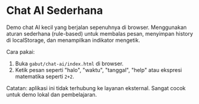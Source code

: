# Chat AI Sederhana

Demo chat AI kecil yang berjalan sepenuhnya di browser. Menggunakan aturan sederhana (rule-based) untuk membalas pesan, menyimpan history di localStorage, dan menampilkan indikator mengetik.

Cara pakai:

1. Buka `gabut/chat-ai/index.html` di browser.
2. Ketik pesan seperti "halo", "waktu", "tanggal", "help" atau ekspresi matematika seperti `2+2`.

Catatan: aplikasi ini tidak terhubung ke layanan eksternal. Sangat cocok untuk demo lokal dan pembelajaran.

